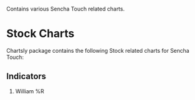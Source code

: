 Contains various Sencha Touch related charts.

# Stock Charts
Chartsly package contains the following Stock related charts for Sencha Touch:

## Indicators

1. William %R
